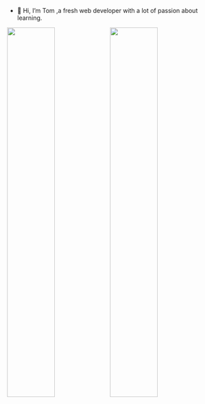 - 👋 Hi, I’m Tom ,a fresh web developer with a lot of passion about learning.

<img align='left' width="47%" src="https://github-readme-stats.vercel.app/api?username=trousiakis&show_icons=true&theme=radical"></img>

<img align='left' width="47%" src="https://github-readme-stats.vercel.app/api/top-langs/?username=trousiakis&layout=compact"></img>

